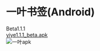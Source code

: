 一叶书签(Android)
===
Beta1.1.1  
[yiye1.1.1_beta.apk](http://yiye.qiniudn.com/yiye1.1.1_beta.apk)  
![一叶apk](http://yiye.qiniudn.com/yiye1.1.1_beta.png)

